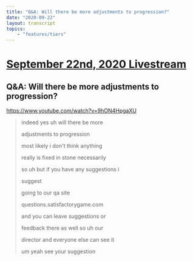 ```yaml
---
title: "Q&A: Will there be more adjustments to progression?"
date: "2020-09-22"
layout: transcript
topics:
    - "features/tiers"
---
```

# [September 22nd, 2020 Livestream](../2020-09-22.md)
## Q&A: Will there be more adjustments to progression?
https://www.youtube.com/watch?v=9hON4HpgaXU
> indeed yes uh will there be more
> 
> adjustments to progression
> 
> most likely i don't think anything
> 
> really is fixed in stone necessarily
> 
> so uh but if you have any suggestions i
> 
> suggest
> 
> going to our qa site
> 
> questions.satisfactorygame.com
> 
> and you can leave suggestions or
> 
> feedback there as well so uh our
> 
> director and everyone else can see it
> 
> um yeah see your suggestion
> 
